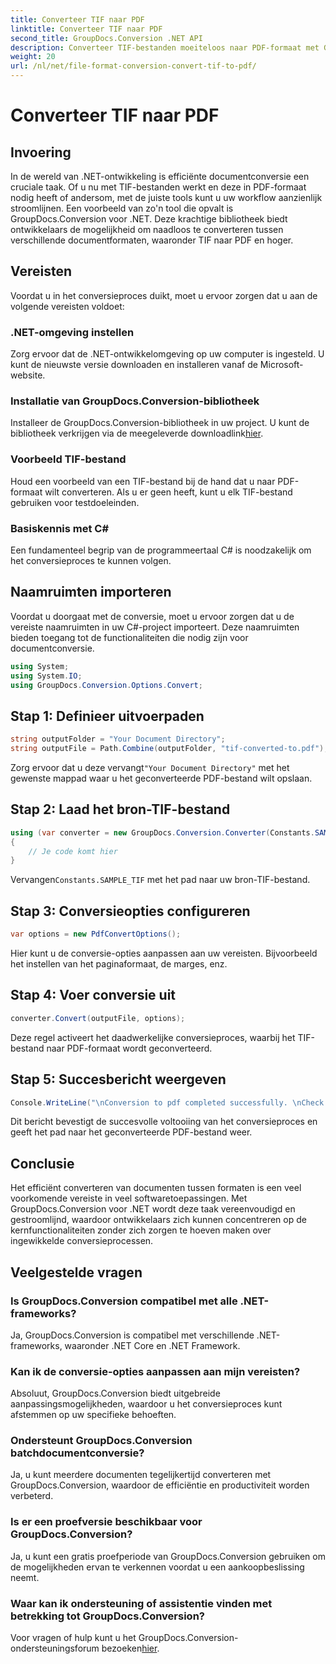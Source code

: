 ```yaml
---
title: Converteer TIF naar PDF
linktitle: Converteer TIF naar PDF
second_title: GroupDocs.Conversion .NET API
description: Converteer TIF-bestanden moeiteloos naar PDF-formaat met GroupDocs.Conversion voor .NET. Stroomlijn uw documentconversieproces.
weight: 20
url: /nl/net/file-format-conversion-convert-tif-to-pdf/
---
```


# Converteer TIF naar PDF

## Invoering
In de wereld van .NET-ontwikkeling is efficiënte documentconversie een cruciale taak. Of u nu met TIF-bestanden werkt en deze in PDF-formaat nodig heeft of andersom, met de juiste tools kunt u uw workflow aanzienlijk stroomlijnen. Een voorbeeld van zo'n tool die opvalt is GroupDocs.Conversion voor .NET. Deze krachtige bibliotheek biedt ontwikkelaars de mogelijkheid om naadloos te converteren tussen verschillende documentformaten, waaronder TIF naar PDF en hoger.
## Vereisten
Voordat u in het conversieproces duikt, moet u ervoor zorgen dat u aan de volgende vereisten voldoet:
### .NET-omgeving instellen
Zorg ervoor dat de .NET-ontwikkelomgeving op uw computer is ingesteld. U kunt de nieuwste versie downloaden en installeren vanaf de Microsoft-website.
### Installatie van GroupDocs.Conversion-bibliotheek
 Installeer de GroupDocs.Conversion-bibliotheek in uw project. U kunt de bibliotheek verkrijgen via de meegeleverde downloadlink[hier](https://releases.groupdocs.com/conversion/net/).
### Voorbeeld TIF-bestand
Houd een voorbeeld van een TIF-bestand bij de hand dat u naar PDF-formaat wilt converteren. Als u er geen heeft, kunt u elk TIF-bestand gebruiken voor testdoeleinden.
### Basiskennis met C#
Een fundamenteel begrip van de programmeertaal C# is noodzakelijk om het conversieproces te kunnen volgen.

## Naamruimten importeren
Voordat u doorgaat met de conversie, moet u ervoor zorgen dat u de vereiste naamruimten in uw C#-project importeert. Deze naamruimten bieden toegang tot de functionaliteiten die nodig zijn voor documentconversie.
```csharp
using System;
using System.IO;
using GroupDocs.Conversion.Options.Convert;
```

## Stap 1: Definieer uitvoerpaden
```csharp
string outputFolder = "Your Document Directory";
string outputFile = Path.Combine(outputFolder, "tif-converted-to.pdf");
```
 Zorg ervoor dat u deze vervangt`"Your Document Directory"` met het gewenste mappad waar u het geconverteerde PDF-bestand wilt opslaan.
## Stap 2: Laad het bron-TIF-bestand
```csharp
using (var converter = new GroupDocs.Conversion.Converter(Constants.SAMPLE_TIF))
{
    // Je code komt hier
}
```
 Vervangen`Constants.SAMPLE_TIF` met het pad naar uw bron-TIF-bestand.
## Stap 3: Conversieopties configureren
```csharp
var options = new PdfConvertOptions();
```
Hier kunt u de conversie-opties aanpassen aan uw vereisten. Bijvoorbeeld het instellen van het paginaformaat, de marges, enz.
## Stap 4: Voer conversie uit
```csharp
converter.Convert(outputFile, options);
```
Deze regel activeert het daadwerkelijke conversieproces, waarbij het TIF-bestand naar PDF-formaat wordt geconverteerd.
## Stap 5: Succesbericht weergeven
```csharp
Console.WriteLine("\nConversion to pdf completed successfully. \nCheck output in {0}", outputFolder);
```
Dit bericht bevestigt de succesvolle voltooiing van het conversieproces en geeft het pad naar het geconverteerde PDF-bestand weer.

## Conclusie
Het efficiënt converteren van documenten tussen formaten is een veel voorkomende vereiste in veel softwaretoepassingen. Met GroupDocs.Conversion voor .NET wordt deze taak vereenvoudigd en gestroomlijnd, waardoor ontwikkelaars zich kunnen concentreren op de kernfunctionaliteiten zonder zich zorgen te hoeven maken over ingewikkelde conversieprocessen.
## Veelgestelde vragen
### Is GroupDocs.Conversion compatibel met alle .NET-frameworks?
Ja, GroupDocs.Conversion is compatibel met verschillende .NET-frameworks, waaronder .NET Core en .NET Framework.
### Kan ik de conversie-opties aanpassen aan mijn vereisten?
Absoluut, GroupDocs.Conversion biedt uitgebreide aanpassingsmogelijkheden, waardoor u het conversieproces kunt afstemmen op uw specifieke behoeften.
### Ondersteunt GroupDocs.Conversion batchdocumentconversie?
Ja, u kunt meerdere documenten tegelijkertijd converteren met GroupDocs.Conversion, waardoor de efficiëntie en productiviteit worden verbeterd.
### Is er een proefversie beschikbaar voor GroupDocs.Conversion?
Ja, u kunt een gratis proefperiode van GroupDocs.Conversion gebruiken om de mogelijkheden ervan te verkennen voordat u een aankoopbeslissing neemt.
### Waar kan ik ondersteuning of assistentie vinden met betrekking tot GroupDocs.Conversion?
Voor vragen of hulp kunt u het GroupDocs.Conversion-ondersteuningsforum bezoeken[hier](https://forum.groupdocs.com/c/conversion/11).